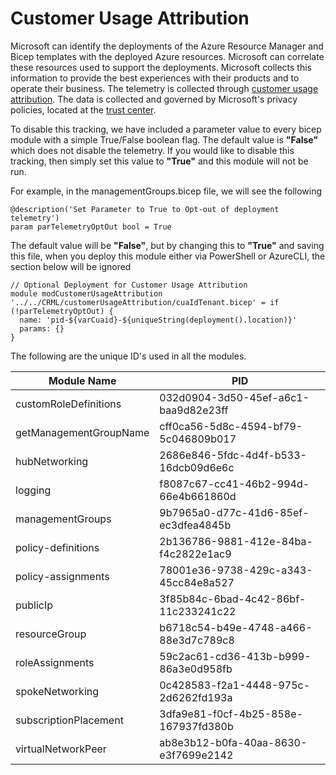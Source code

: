 
# Customer Usage Attribution

Microsoft can identify the deployments of the Azure Resource Manager and Bicep templates with the deployed Azure resources. Microsoft can correlate these resources used to support the deployments. Microsoft collects this information to provide the best experiences with their products and to operate their business. The telemetry is collected through [customer usage attribution](https://docs.microsoft.com/azure/marketplace/azure-partner-customer-usage-attribution). The data is collected and governed by Microsoft's privacy policies, located at the [trust center](https://www.microsoft.com/trustcentery).

To disable this tracking, we have included a parameter value to every bicep module with a simple True/False boolean flag. The default value is **"False"** which does not disable the telemetry. If you would like to disable this tracking, then simply set this value to **"True"** and this module will not be run. 

For example, in the managementGroups.bicep file, we will see the following 

```bicep
@description('Set Parameter to True to Opt-out of deployment telemetry')
param parTelemetryOptOut bool = True
```

The default value will be **"False"**, but by changing this to **"True"** and saving this file, when you deploy this module either via PowerShell or AzureCLI, the section below will be ignored

```bicep
// Optional Deployment for Customer Usage Attribution
module modCustomerUsageAttribution '../../CRML/customerUsageAttribution/cuaIdTenant.bicep' = if (!parTelemetryOptOut) {
  name: 'pid-${varCuaid}-${uniqueString(deployment().location)}'
  params: {}
}
```

The following are the unique ID's used in all the modules. 

| Module Name            | PID                                  |
| ---------------------- | ------------------------------------ |
| customRoleDefinitions  | 032d0904-3d50-45ef-a6c1-baa9d82e23ff |
| getManagementGroupName | cff0ca56-5d8c-4594-bf79-5c046809b017 |
| hubNetworking          | 2686e846-5fdc-4d4f-b533-16dcb09d6e6c |
| logging                | f8087c67-cc41-46b2-994d-66e4b661860d |
| managementGroups       | 9b7965a0-d77c-41d6-85ef-ec3dfea4845b |
| policy-definitions     | 2b136786-9881-412e-84ba-f4c2822e1ac9 |
| policy-assignments     | 78001e36-9738-429c-a343-45cc84e8a527 |
| publicIp               | 3f85b84c-6bad-4c42-86bf-11c233241c22 |
| resourceGroup          | b6718c54-b49e-4748-a466-88e3d7c789c8 |
| roleAssignments        | 59c2ac61-cd36-413b-b999-86a3e0d958fb |
| spokeNetworking        | 0c428583-f2a1-4448-975c-2d6262fd193a |
| subscriptionPlacement  | 3dfa9e81-f0cf-4b25-858e-167937fd380b |
| virtualNetworkPeer     | ab8e3b12-b0fa-40aa-8630-e3f7699e2142 |